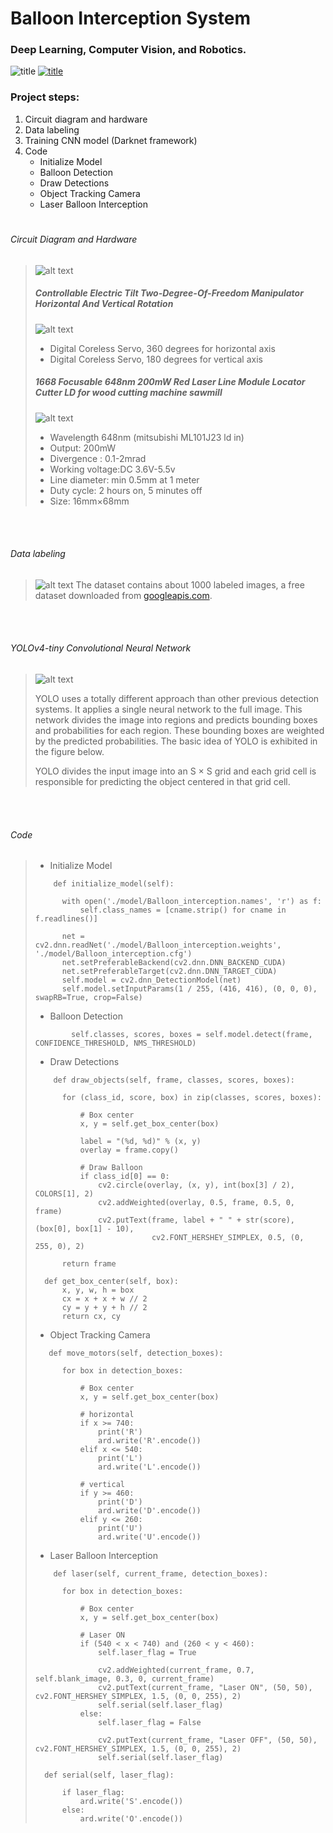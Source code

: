 # Balloon Interception System
### Deep Learning, Computer Vision, and Robotics.

![title](/github_images/Balloon_Interception.PNG)
[![title](/github_images/youtube.png "Balloon Interception - Deep Learning, Computer Vision, and Robotics")](https://www.youtube.com/watch?v=UwBT0xUOck4&ab_channel=ItayNave)

### Project steps:

1. Circuit diagram and hardware
2. Data labeling
3. Training CNN model (Darknet framework)
4. Code                
   - Initialize Model
   - Balloon Detection
   - Draw Detections
   - Object Tracking Camera
   - Laser Balloon Interception

# 
###### Circuit Diagram and Hardware
>
>  ![alt text](/github_images/Schematic.png)
>
>  ##### Controllable Electric Tilt Two-Degree-Of-Freedom Manipulator Horizontal And Vertical Rotation
> ![alt text](/github_images/Controllable_Electric_Tilt_Two_Degree_Of_Freedom_Manipulator_Horizontal_And_Vertical_Rotation.PNG)
> 
>  - Digital Coreless Servo, 360 degrees for horizontal axis     
>  - Digital Coreless Servo, 180 degrees for vertical axis
>
>  ##### 1668 Focusable 648nm 200mW Red Laser Line Module Locator Cutter LD for wood cutting machine sawmill
> ![alt text](/github_images/laser.PNG)
>
>  - Wavelength 648nm (mitsubishi ML101J23 ld in)
>  - Output: 200mW
>  - Divergence : 0.1-2mrad  
>  - Working voltage:DC 3.6V-5.5v 
>  - Line diameter: min 0.5mm at 1 meter 
>  - Duty cycle: 2 hours on, 5 minutes off 
>  - Size: 16mm×68mm 

<p>
<br />
<br />
</p>

###### Data labeling
> ![alt text](/github_images/Label.PNG)
> The dataset contains about 1000 labeled images, a free dataset downloaded from [googleapis.com](https://storage.googleapis.com/openimages/web/index.html).
>

<p>
<br />
<br />
</p>

###### YOLOv4-tiny Convolutional Neural Network
> ![alt text](/github_images/yolov4_architecture.PNG)
> 
> YOLO uses a totally different approach than other previous detection systems. It applies a single neural network to the full image.
> This network divides the image into regions and predicts bounding boxes and probabilities for each region.
> These bounding boxes are weighted by the predicted probabilities.
> The basic idea of YOLO is exhibited in the figure below.
> 
> YOLO divides the input image into an S × S grid and each grid cell is responsible for predicting the object centered
> in that grid cell.

<p>
<br />
<br />
</p>

###### Code
> 
> - Initialize Model
>  ```
>      def initialize_model(self):
>
>        with open('./model/Balloon_interception.names', 'r') as f:
>            self.class_names = [cname.strip() for cname in f.readlines()]
>
>        net = cv2.dnn.readNet('./model/Balloon_interception.weights', './model/Balloon_interception.cfg')
>        net.setPreferableBackend(cv2.dnn.DNN_BACKEND_CUDA)
>        net.setPreferableTarget(cv2.dnn.DNN_TARGET_CUDA)
>        self.model = cv2.dnn_DetectionModel(net)
>        self.model.setInputParams(1 / 255, (416, 416), (0, 0, 0), swapRB=True, crop=False)
>  ```
>  
> - Balloon Detection
>  ```
>          self.classes, scores, boxes = self.model.detect(frame, CONFIDENCE_THRESHOLD, NMS_THRESHOLD)
>  ```
>
>  - Draw Detections
>  ```
>      def draw_objects(self, frame, classes, scores, boxes):
>
>        for (class_id, score, box) in zip(classes, scores, boxes):
>
>            # Box center
>            x, y = self.get_box_center(box)
>
>            label = "(%d, %d)" % (x, y)
>            overlay = frame.copy()
>
>            # Draw Balloon
>            if class_id[0] == 0:
>                cv2.circle(overlay, (x, y), int(box[3] / 2), COLORS[1], 2)
>                cv2.addWeighted(overlay, 0.5, frame, 0.5, 0, frame)
>                cv2.putText(frame, label + " " + str(score), (box[0], box[1] - 10),
>                            cv2.FONT_HERSHEY_SIMPLEX, 0.5, (0, 255, 0), 2)
>
>        return frame
>
>    def get_box_center(self, box):
>        x, y, w, h = box
>        cx = x + x + w // 2
>        cy = y + y + h // 2
>        return cx, cy
>  ```
>  
>  - Object Tracking Camera
>  ```
>     def move_motors(self, detection_boxes):
>
>        for box in detection_boxes:
>
>            # Box center
>            x, y = self.get_box_center(box)
>
>            # horizontal
>            if x >= 740:
>                print('R')
>                ard.write('R'.encode())
>            elif x <= 540:
>                print('L')
>                ard.write('L'.encode())
>
>            # vertical
>            if y >= 460:
>                print('D')
>                ard.write('D'.encode())
>            elif y <= 260:
>                print('U')
>                ard.write('U'.encode())
>  ```
>
>  - Laser Balloon Interception
>  ```
>      def laser(self, current_frame, detection_boxes):
>
>        for box in detection_boxes:
>
>            # Box center
>            x, y = self.get_box_center(box)
>
>            # Laser ON
>            if (540 < x < 740) and (260 < y < 460):
>                self.laser_flag = True
>
>                cv2.addWeighted(current_frame, 0.7, self.blank_image, 0.3, 0, current_frame)
>                cv2.putText(current_frame, "Laser ON", (50, 50), cv2.FONT_HERSHEY_SIMPLEX, 1.5, (0, 0, 255), 2)
>                self.serial(self.laser_flag)
>            else:
>                self.laser_flag = False
>
>                cv2.putText(current_frame, "Laser OFF", (50, 50), cv2.FONT_HERSHEY_SIMPLEX, 1.5, (0, 0, 255), 2)
>                self.serial(self.laser_flag)
>
>    def serial(self, laser_flag):
>
>        if laser_flag:
>            ard.write('S'.encode())
>        else:
>            ard.write('O'.encode())
> ```
> 
